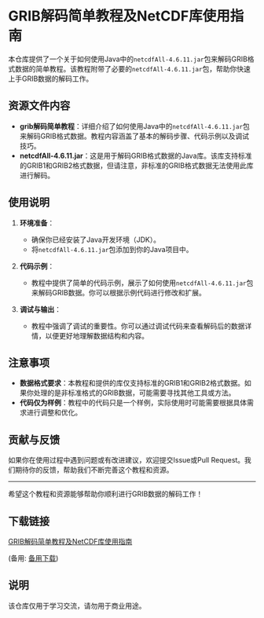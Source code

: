 # GRIB解码简单教程及NetCDF库使用指南

本仓库提供了一个关于如何使用Java中的`netcdfAll-4.6.11.jar`包来解码GRIB格式数据的简单教程。该教程附带了必要的`netcdfAll-4.6.11.jar`包，帮助你快速上手GRIB数据的解码工作。

## 资源文件内容

- **grib解码简单教程**：详细介绍了如何使用Java中的`netcdfAll-4.6.11.jar`包来解码GRIB格式数据。教程内容涵盖了基本的解码步骤、代码示例以及调试技巧。
- **netcdfAll-4.6.11.jar**：这是用于解码GRIB格式数据的Java库。该库支持标准的GRIB1和GRIB2格式数据，但请注意，非标准的GRIB格式数据无法使用此库进行解码。

## 使用说明

1. **环境准备**：
   - 确保你已经安装了Java开发环境（JDK）。
   - 将`netcdfAll-4.6.11.jar`包添加到你的Java项目中。

2. **代码示例**：
   - 教程中提供了简单的代码示例，展示了如何使用`netcdfAll-4.6.11.jar`包来解码GRIB数据。你可以根据示例代码进行修改和扩展。

3. **调试与输出**：
   - 教程中强调了调试的重要性。你可以通过调试代码来查看解码后的数据详情，以便更好地理解数据结构和内容。

## 注意事项

- **数据格式要求**：本教程和提供的库仅支持标准的GRIB1和GRIB2格式数据。如果你处理的是非标准格式的GRIB数据，可能需要寻找其他工具或方法。
- **代码仅为样例**：教程中的代码只是一个样例，实际使用时可能需要根据具体需求进行调整和优化。

## 贡献与反馈

如果你在使用过程中遇到问题或有改进建议，欢迎提交Issue或Pull Request。我们期待你的反馈，帮助我们不断完善这个教程和资源。

---

希望这个教程和资源能够帮助你顺利进行GRIB数据的解码工作！

## 下载链接
[GRIB解码简单教程及NetCDF库使用指南](https://pan.quark.cn/s/e717a6131c03) 

(备用: [备用下载](https://pan.baidu.com/s/1qo-4ah92hgE-9njZKneUSw?pwd=1234))

## 说明

该仓库仅用于学习交流，请勿用于商业用途。
